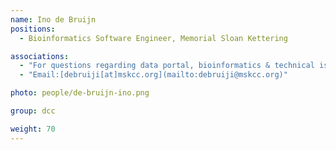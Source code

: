 ```yaml
---
name: Ino de Bruijn
positions:
  - Bioinformatics Software Engineer, Memorial Sloan Kettering

associations:
  - "For questions regarding data portal, bioinformatics & technical issues:"
  - "Email:[debruiji[at]mskcc.org](mailto:debruiji@mskcc.org)"

photo: people/de-bruijn-ino.png

group: dcc

weight: 70
---
```

